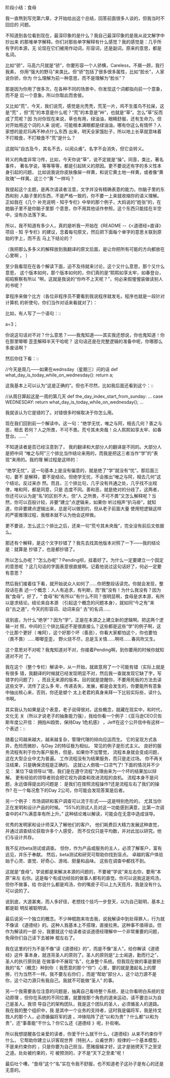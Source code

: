     
阶段小结：食母

我一直熬到写完第六章，才开始给出这个总结，回答前面很多人谈的，但我当时不回应的
问题。

不知道到各位看到现在，最深印象的是什么？我自己最深印象的是我从说文解字中抄出来
的那堆单字解释。你们对那些单字解释有什么感觉？我的感觉是：几乎所有字的本源，无
论现在它们被用作动词，形容词，还是副词，原来的意思，都是名词。

比如“骄”，马高六尺就是“骄”，你要形容一个人骄横，Careless，不屑一顾，我行我素，
你用“强大的野马”来类比。但“骄”包括了很多很多属性，比如“脸长”，人家说你骄，你为
什么理解为前一种意思，而不是理解为“脸长”？

那是因为你用了很多次，在各种不同的场景中，你发现这个词都指向前一个意象，而不是
后一个意象。所以你取此而舍彼。

又比如“荒”，今天，我们说荒，感觉是光秃秃，荒芜一片，鸡不生蛋鸟不拉屎，这是“荒”
，但“荒”的本意是什么呢？“荒”的本意是“艸”，也就是“草”。怎么“草”反而成了荒呢？因
为对你现在来说，草也有用，绿油油，眼睛舒服，还有生命力。但对开始用这个词的人来
说呢，可能根本满眼都是绿油油，哪有你这么有情怀？人家想的是尼玛再不种点什么东西
出来，明天全家饿肚子，所以地上长草就意味着不打粮食，不打粮食不“荒”是什么？

这就叫“自古及今，其名不去，以阅众甫”。名字不会消失，但它会转义。

转义的角度非常刁传，比如，今天你说“草”，说不定就是“操”。同音，类比，著名事件，
著名学说，等等等等，都是引起转义的原因。更不要说还有字的多义性本身引起的问题，
比如说我说你皮肤像屎一样黄，和说它黄土地一样黄，或者像“黄玫瑰”一样黄。这三个“黄
”一样吗？

我提起这个主题，是再次请读者注意，文字并没有精确表意的能力。你脑子里的东西和别
人脑子里的东西，不是严格一致的，你不要一上来就收缩你的语义理解。正如我在《几个
补充说明 - 知乎专栏》中举的那个例子，大妈说的“姓张”的，在她脑子里不是你脑子里那
个意思，你不用其他话作参照，这个东西只能挂在半空中，没有办法落下来。

所以，我不知道有多少人，真的是听我一开始在《README --《<道德经>直译》项目 - 知
乎专栏》的建议，念着每句原文，然后把下面每个单字的意思关联到原始的字上，而不去
马上下结论的？

（我把那么多多义的解释放到我翻译的原文后面，是让你把所有可能的方向都放在心里啊
。 ）

至少我看现在在各个解读下面，迫不及待就来讨论，这个又什么意思，那个又什么意思，
这个版本如何，那个版本如何的，你们真的是“熙熙如享太牢，如春登台，昭昭察察有所以
”啊，这就是我说的“你咋不上天呢？”，何必来假惺惺装做读别人的书呢？

拿程序来做个比方（各位非程序员不要看到我说程序就发毛，程序也就是一段针对计算机
的祈使句，你们当作对话来看就对了）：

比如，有人写了一个语句：::

  a=3；

你说这句话对不对？什么意思？——我鬼知道——其实我还想说，你也鬼知道！你在那里唧唧
歪歪解释半天干哈呢？ 这句话还是在完整逻辑的准备中呢，你哪那么多废话啊？

然后你往下看：::

  //今天是周几——如果在wednsday（星期三）问的话
  def what_day_is_today_while_on_wednesday():
  return a;

这我基本上可以认为“这是正确的”。但也不尽然，比如我后面还看到这个：::

  //从周日算起这是一周的第几天
  def the_day_index_start_from_sunday:
  ...
  case WEDNESDAY:
  return what_day_is_today_while_on_wednesday();
  ...

我就该认为它是错的了。对错很多时候取决于你怎么用。

现在我们回到前一个解读中。这一句：“绝学无忧，唯之与阿，相去几何？善之与恶，相去
若何？人之所畏，不可不畏。荒兮其未央哉！众人熙熙如享太牢、如春登台。……”

不知道读者是否已经注意到了， 我的翻译和大部分人的翻译是不同的。大部分人是把中间
“唯之与阿”三个排比当作结论来用的，而我是把这三者当作“学”的“表现”来用的。我的理
解过程是这样的：

“绝学无忧”，这一句基本上是没有偏意的，就是绝了“学”就没有“忧”。那后面三句，要不
是解释，要不是结论。但绝学无忧，不会推出“唯之与阿，相去几何”这个结论。反过来亦
然。而且，三个排比句，几乎没有共通之处，几乎找不出规律，唯和阿，都是同意，只是
态度不同。善和恶，就是绝对的分歧了。这两者，你还可以认为是“名”的区别不大，但“人
之所畏，不可不畏”又怎么解释呢？当然，你可以百般计较，非要“建立”点逻辑来，如果你
听过相声“扒马褂”，就知道，你非要建点逻辑出来，总是可以做到的，但从老子前面大量
使用短逻辑这样的严密推理过程，我根本就不认为他会这样做。

更不要说，怎么这三个排比之后，还来一句“荒兮其未央哉”，完全没有前后文依据么。

那还有个解释，是这个文字抄错了？我先去找其他版本对照了一下——我的结论是：就算是
抄错了，也是都抄错了。

所以怎么办呢？“怎么办呢”？Pending呗，挂着好了。为什么一定要建立一个固定的意思呢
？这几句话的字面表意很直接啊。记着他说过这句话好了，何必一定要有意思？

然后我们接着往下看，就开始说众人如何了……你把整段话读完。你就会发现，整段话在表
述一个概念：人人有追求，有判断，而“我”没有！为什么我没有？因为我“食母”。好了，“
食母”和“有所以”有什么不同？很明显啊，食母是求本源，有所以是求结论。结论来自本源
（引起这个概念的问题本身），就如同“今之有”来自“古之道”，今天的形容词、动词来自“
古”的名词……

说到底，为什么“绝学”？因为“学”，正是在本源之上建立新的逻辑啊。把这两个逻辑一对
照，中间的三个排比描述不是很直接么？这些都是这些“学”的例子啊，这个比那个更好（
唯阿），这个好那个坏（善恶），你看大家都怕这个，你也要怕（畏不畏）……唧唧歪歪，
野火烧不尽，总是玉关情……啊呸……春风吹又生。

这个意思对不对呢？我鬼知道对不对，你接着Pending啊，到你要用的时候你就知道对不对
了。

我在这个（整个专栏）解读中，从一开始，就故意用了一个可能有错（实际上就是有很多
错，我翻译的时候就已经发现明显不对，然后我一查就发现它缺了字，写错字的问题了）
，而且无来源的版本。目的就是提醒你，不要用死板的方法去读这些文字，流传了这么多
年，传递丢失，发展，都是会发生的，你要能所有意象中抽出核心来，否则，你还是塑个
太上老君的真身来拜一下比较实际些，读什么书啊。

其实我认为如果是这个表意，老子说得很对。这些概念，就藏在现实中，和时代，文化无
关（所以才说老子的抽象能力强），我给你看一个例子：《亚马逊CEO贝佐斯年度公开信：
拥抱AI趋势，保持Day 1危机感》 ，Jeff在这个公开信中有这样一个表述：::

  随着公司越来越大，越来越复杂，管理代理的倾向应运而生。
  它的呈现方式各异，危险而微妙，与Day 2的特征极为相似。
  常见的例子是形式主义。
  良好的服务流程有利于你为客户服务，但是，如果你不加警觉，
  流程本身就会变成问题，这在大型企业中尤为普遍。
  工作流程没有为结果服务，而只是走过场。
  你不再关注结果，只是确保流程是正确的。
  这就让人倒吸一口凉气了!
  下面的情况并不少见：
  某位下级领导以“嗯，我们是在遵守流程”为理由来为一个坏的结果加以辩解。
  更有经验的领导者则会把它视为调查和改进流程的良机。
  流程本身不是问题，永远值得提出的问题是：
  是我们在按照流程操作?还是流程左右了我们的操作?
  在一个每况愈下的Day 2公司，你可能会发现答案是后者。

  另一个例子：市场调研和客户调查可以流于形式——这是特别危险的，
  尤其当你正在发明和设计产品的时候。
  “55%的测试人员对这一功能感到满意，比第一次调查中的47%满意率有所上升。”
  这种结论难以解读，可能会在无意中造成误导。

  优秀的发明家和设计师深入了解他们的客户。
  他们耗费巨大精力发展这种直觉，并通过调查结论获取许多个人感受，
  而不仅仅只是平均数，并对此加以研究。他们与设计共存。

  我不反对beta测试或调查。
  但你，作为产品或服务的主人，必须了解客户，富有远见，并乐于奉献。
  然后，beta测试和研究可帮助你找到盲点。
  卓越的客户体验始于心灵、直觉、好奇心、游戏、胆量和品味。
  这些在调查中都找不到。

这就是“食母”。学说都是来解决本源的问题的，不要被“学说”来左右你，要用“本原”来左
右你。这是每个有成功经验的做事人都有的直觉。你可以说我这是鸡汤，但你不做事，给
你说什么都是鸡汤，你的嘴皮子可以上九天揽月，我是没有什么可以说的了。

说到底，大道甚夷，而人多好径，老想找个技巧一步登天，以为自己聪明，基本上都是聪
明反被聪明误。

最后说另一个独立的概念。不少神棍跑来攻击我，说我解读中到处得罪人，行为就不像读
《道德经》的。这种人我基本上不搭理，直接拉黑。这种事不值得谈。但作为解读的一部
分，我要就这个给读者谈谈道德经理解中一个非常重要的问题，免得你们自己读下去被神
棍左右了。

我在这里的行为不是不像“读《道德经》的”，而是不像“圣人”。给你解读《道德经》这件
事本身，就违背圣人的原则了。圣人的原则是“上士闻道，勤而行之”，圣人的执行原则是
在做事中不展现“名”，化身整个系统。但我现在做的事是要把我的“名”（概念）种到你（
我愿意的那个“你”）心里，要的就是激起名上的摩擦，行为当然不一样。我不要左右你们
，而是“帮助”部分人，这个动力源不是你，这个动力源只有我自己。我就不可能做“圣人”
的事。

另一个我需要各位注意的问题是，抽离自己看待整个系统，是让你看明白系统的变动原理
，但你在系统的不同位置，就要按那个角色的道来运动，请不要总以为自己是圣人。我领
导自己的架构团队，我是这个团队的圣人，必须循圣人的道路。我在我的整个组织中，我
是其中一个业务的支持者，这时我是偏将军，我是持戈戮人的那个人，必须循偏将军的道
。冲锋陷阵了还“以和为贵”？什么都“以和为贵”，还“事善能”干什么？你它么还《道德经
》呢，扑街喇。

所以我想提醒各位亲爱的读者，你爱干什么就干什么，《道德经》从来不约束你干什么，
它帮助你建立认识客观世界（特别人，众甫世界）规律的一个基本模型，不是来约束你的
，只是你要为自己担当，愿赌服输才好。这才是驰骋天下之至坚之道。处处被约束的，可
被预测的，才不是“天下之至柔”呢！

最后吐个嘈，“食母”这个“名”实在令我不舒服，也不知道老子这孙子是有心的还是无意的。

